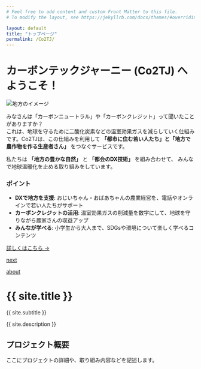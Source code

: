 ```yaml
---
# Feel free to add content and custom Front Matter to this file.
# To modify the layout, see https://jekyllrb.com/docs/themes/#overriding-theme-defaults

layout: default
title: "トップページ"
permalink: /Co2TJ/
---
```


# カーボンテックジャーニー (Co2TJ) へようこそ！

![地方のイメージ](https://pixabay.com/get/gd1f3dc5f52718954d2858af0aa3cef008b8329976fdbd2e1bc03579ed5294f8516bd77f57590de40125d7cd44ce50e39_1920.jpg)

みなさんは「カーボンニュートラル」や「カーボンクレジット」って聞いたことがありますか？  
これは、地球を守るために二酸化炭素などの温室効果ガスを減らしていく仕組みです。Co2TJは、この仕組みを利用して **「都市に住む若い人たち」と「地方で農作物を作る生産者さん」** をつなぐサービスです。

私たちは **「地方の豊かな自然」** と **「都会のDX技術」** を組み合わせて、
みんなで地球温暖化を止める取り組みをしています。

### ポイント

- **DXで地方を支援**: おじいちゃん・おばあちゃんの農業経営を、電話やオンラインで若い人たちがサポート
- **カーボンクレジットの活用**: 温室効果ガスの削減量を数字にして、地球を守りながら農家さんの収益アップ
- **みんなが学べる**: 小学生から大人まで、SDGsや環境について楽しく学べるコンテンツ

[詳しくはこちら →](/Co2TJ/about)


[next](next)

[about](about)


<!-- ヒーローセクション -->
<div class="hero">
  <h1>{{ site.title }}</h1>
  <p class="tagline">{{ site.subtitle }}</p>
</div>

<!-- ここから下に、サイトの概要や最新情報などを記述 -->
<div class="content">
  <p>{{ site.description }}</p>
  <!-- 他のセクションを追加する例 -->
  <h2>プロジェクト概要</h2>
  <p>ここにプロジェクトの詳細や、取り組み内容などを記述します。</p>
</div>